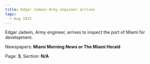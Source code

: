 ```yaml
---  
title: Edgar Jadwin Army engineer arrives  
tags:  
  - Aug 1923  
---  
```

  
Edgar Jadwin, Army engineer, arrives to inspect the port of Miami for development.  
  
Newspapers: **Miami Morning News or The Miami Herald**  
  
Page: **3**, Section: **N/A** 
